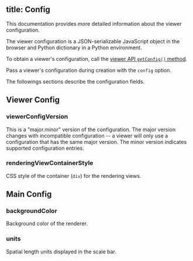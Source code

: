 title: Config
---

This documentation provides more detailed information about the viewer configuration.

The viewer configuration is a JSON-serializable JavaScript object in the browser and Python dictionary in a Python environment.

To obtain a viewer's configuration, call the [viewer API `getConfig()` method](../api/).

Pass a viewer's configuration during creation with the `config` option.

The followings sections describe the configuration fields.

## Viewer Config

### viewerConfigVersion

This is a "major.minor" version of the configuration. The major version
changes with incompatible configuration -- a viewer will only use a
configuration that has the same major version. The minor version indicates
supported configuration entries.

### renderingViewContainerStyle

CSS style of the container (`div`) for the rendering views.

## Main Config

### backgroundColor

Background color of the renderer.

### units

Spatial length units displayed in the scale bar.
